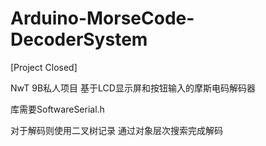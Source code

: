 # Arduino-MorseCode-DecoderSystem

[Project Closed]

NwT 9B私人项目 基于LCD显示屏和按钮输入的摩斯电码解码器

库需要SoftwareSerial.h

对于解码则使用二叉树记录 通过对象层次搜索完成解码
